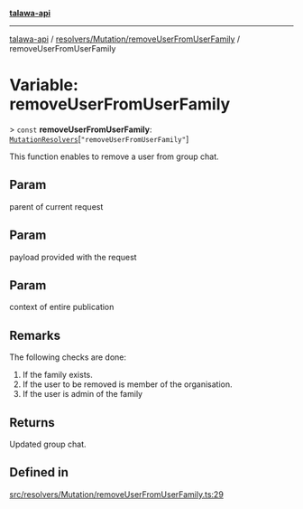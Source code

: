 [**talawa-api**](../../../../README.md)

***

[talawa-api](../../../../modules.md) / [resolvers/Mutation/removeUserFromUserFamily](../README.md) / removeUserFromUserFamily

# Variable: removeUserFromUserFamily

\> `const` **removeUserFromUserFamily**: [`MutationResolvers`](../../../../types/generatedGraphQLTypes/type-aliases/MutationResolvers.md)\[`"removeUserFromUserFamily"`\]

This function enables to remove a user from group chat.

## Param

parent of current request

## Param

payload provided with the request

## Param

context of entire publication

## Remarks

The following checks are done:
1. If the family exists.
2. If the user to be removed is member of the organisation.
3. If the user is admin of the family

## Returns

Updated group chat.

## Defined in

[src/resolvers/Mutation/removeUserFromUserFamily.ts:29](https://github.com/PalisadoesFoundation/talawa-api/blob/5c5b29a0ea487bda8306089fe128f43f3be29f94/src/resolvers/Mutation/removeUserFromUserFamily.ts#L29)

